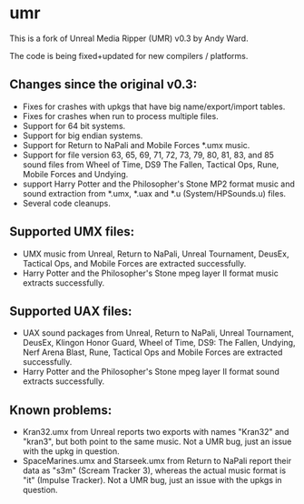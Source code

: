 umr
===

This is a fork of Unreal Media Ripper (UMR) v0.3 by Andy Ward.

The code is being fixed+updated for new compilers / platforms.

Changes since the original v0.3:
--------------------------------
- Fixes for crashes with upkgs that have big name/export/import tables.
- Fixes for crashes when run to process multiple files.
- Support for 64 bit systems.
- Support for big endian systems.
- Support for Return to NaPali and Mobile Forces *.umx music.
- Support for file version 63, 65, 69, 71, 72, 73, 79, 80, 81, 83, and
  85 sound files from Wheel of Time, DS9 The Fallen, Tactical Ops, Rune,
  Mobile Forces and Undying.
- support Harry Potter and the Philosopher's Stone MP2 format music and
  sound extraction from *.umx, *.uax and *.u (System/HPSounds.u) files.
- Several code cleanups.

Supported UMX files:
--------------------
- UMX music from Unreal, Return to NaPali, Unreal Tournament, DeusEx,
  Tactical Ops, and Mobile Forces are extracted successfully.
- Harry Potter and the Philosopher's Stone mpeg layer II format music
  extracts successfully.

Supported UAX files:
--------------------
- UAX sound packages from Unreal, Return to NaPali, Unreal Tournament,
  DeusEx, Klingon Honor Guard, Wheel of Time, DS9: The Fallen, Undying,
  Nerf Arena Blast, Rune, Tactical Ops and Mobile Forces are extracted
  successfully.
- Harry Potter and the Philosopher's Stone mpeg layer II format sound
  extracts successfully.

Known problems:
---------------
- Kran32.umx from Unreal reports two exports with names "Kran32" and
  "kran3", but both point to the same music.  Not a UMR bug, just an
  issue with the upkg in question.
- SpaceMarines.umx and Starseek.umx from Return to NaPali report their
  data as "s3m" (Scream Tracker 3), whereas the actual music format is
  "it" (Impulse Tracker).  Not a UMR bug, just an issue with the upkgs
  in question.

